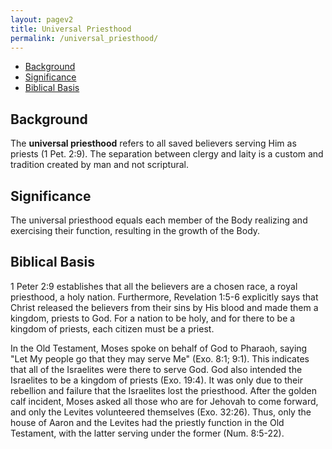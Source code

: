 ```yaml
---
layout: pagev2
title: Universal Priesthood
permalink: /universal_priesthood/
---
```

- [Background](#background)
- [Significance](#significance)
- [Biblical Basis](#biblical-basis)

## Background

The **universal priesthood** refers to all saved believers serving Him as priests (1 Pet. 2:9). The separation between clergy and laity is a custom and tradition created by man and not scriptural. 

## Significance

The universal priesthood equals each member of the Body realizing and exercising their function, resulting in the growth of the Body.

## Biblical Basis

1 Peter 2:9 establishes that all the believers are a chosen race, a royal priesthood, a holy nation. Furthermore, Revelation 1:5-6 explicitly says that Christ released the believers from their sins by His blood and made them a kingdom, priests to God. For a nation to be holy, and for there to be a kingdom of priests, each citizen must be a priest.

In the Old Testament, Moses spoke on behalf of God to Pharaoh, saying "Let My people go that they may serve Me" (Exo. 8:1; 9:1). This indicates that all of the Israelites were there to serve God. God also intended the Israelites to be a kingdom of priests (Exo. 19:4). It was only due to their rebellion and failure that the Israelites lost the priesthood. After the golden calf incident, Moses asked all those who are for Jehovah to come forward, and only the Levites volunteered themselves (Exo. 32:26). Thus, only the house of Aaron and the Levites had the priestly function in the Old Testament, with the latter serving under the former (Num. 8:5-22).
